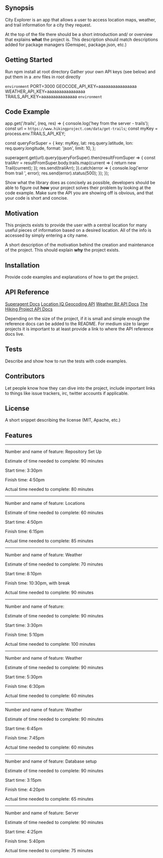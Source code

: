 ## Synopsis

City Explorer is an app that allows a user to access location maps, weather, and trail information for a city they request. 

At the top of the file there should be a short introduction and/ or overview that explains **what** the project is. This description should match descriptions added for package managers (Gemspec, package.json, etc.)

## Getting Started
Run npm install at root directory
Gather your own API keys (see below) and put them in a .env files in root directly

````environment````
PORT=3000
GEOCODE_API_KEY=aaaaaaaaaaaaaaaa
WEATHER_API_KEY=aaaaaaaaaaaaaaaa
TRAILS_API_KEY=aaaaaaaaaaaaaaa
````environment````

## Code Example
app.get('/trails', (req, res) => {
  console.log('hey from the server - trails');
  const url = `https://www.hikingproject.com/data/get-trails`;
  const myKey = process.env.TRAILS_API_KEY;

  const queryForSuper = {
    key: myKey,
    lat: req.query.latitude,
    lon: req.query.longitude,
    format: 'json',
    limit: 10,
  };

  superagent.get(url).query(queryForSuper).then(resultFromSuper => {
    const trailArr = resultFromSuper.body.trails.map(current => {
      return new Trail(current);
    });
    res.send(trailArr);
  }).catch(error => {
    console.log('error from trail ', error);
    res.send(error).status(500);
  });
});

Show what the library does as concisely as possible, developers should be able to figure out **how** your project solves their problem by looking at the code example. Make sure the API you are showing off is obvious, and that your code is short and concise.

## Motivation

This projects exists to provide the user with a central location for many useful pieces of information based on a desired location. All of the info is accessed by simply entering a city name.

A short description of the motivation behind the creation and maintenance of the project. This should explain **why** the project exists.

## Installation

Provide code examples and explanations of how to get the project.

## API Reference

[Superagent Docs](https://visionmedia.github.io/superagent/)
[Location IQ Geocoding API](https://locationiq.com/docs#forward-geocoding)
[Weather Bit API Docs](https://www.weatherbit.io/)
[The Hiking Project API Docs](https://www.hikingproject.com/data)

Depending on the size of the project, if it is small and simple enough the reference docs can be added to the README. For medium size to larger projects it is important to at least provide a link to where the API reference docs live.

## Tests

Describe and show how to run the tests with code examples.

## Contributors

Let people know how they can dive into the project, include important links to things like issue trackers, irc, twitter accounts if applicable.

## License

A short snippet describing the license (MIT, Apache, etc.)

## Features
_______
Number and name of feature: Repository Set Up

Estimate of time needed to complete: 90 minutes

Start time: 3:30pm

Finish time: 4:50pm

Actual time needed to complete: 80 minutes
_______
Number and name of feature: Locations

Estimate of time needed to complete: 60 minutes

Start time: 4:50pm

Finish time: 6:15pm

Actual time needed to complete: 85 minutes
_______
Number and name of feature: Weather

Estimate of time needed to complete: 70 minutes

Start time: 8:10pm

Finish time: 10:30pm, with break

Actual time needed to complete: 90 minutes
______
Number and name of feature: 

Estimate of time needed to complete: 90 minutes

Start time: 3:30pm

Finish time: 5:10pm

Actual time needed to complete: 100 minutes
______
Number and name of feature: Weather

Estimate of time needed to complete: 90 minutes

Start time: 5:30pm

Finish time: 6:30pm 

Actual time needed to complete: 60 minutes
______
Number and name of feature: Weather

Estimate of time needed to complete: 90 minutes

Start time: 6:45pm

Finish time: 7:45pm

Actual time needed to complete: 60 minutes
______
Number and name of feature: Database setup

Estimate of time needed to complete: 90 minutes

Start time: 3:15pm

Finish time: 4:20pm

Actual time needed to complete: 65 minutes
_____
Number and name of feature: Server

Estimate of time needed to complete: 90 minutes

Start time: 4:25pm

Finish time: 5:40pm

Actual time needed to complete: 75 minutes